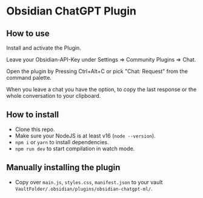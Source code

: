 # Obsidian ChatGPT Plugin

## How to use

Install and activate the Plugin.

Leave your Obsidian-API-Key under Settings => Community Plugins => Chat.

Open the plugin by Pressing Ctrl+Alt+C or pick "Chat: Request" from the command palette.

When you leave a chat you have the option, to copy the last response or the whole conversation to your clipboard.

## How to install

- Clone this repo.
- Make sure your NodeJS is at least v16 (`node --version`).
- `npm i` or `yarn` to install dependencies.
- `npm run dev` to start compilation in watch mode.

## Manually installing the plugin

- Copy over `main.js`, `styles.css`, `manifest.json` to your vault `VaultFolder/.obsidian/plugins/obsidian-chatgpt-ml/`.


